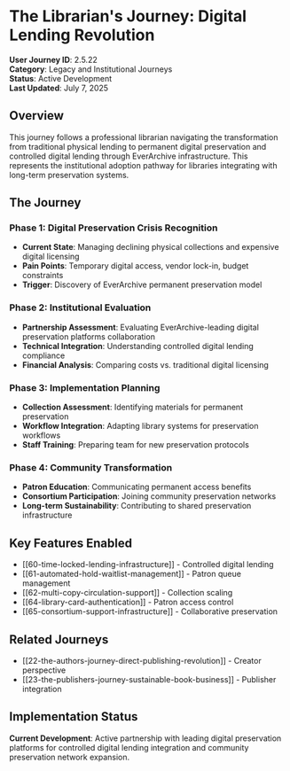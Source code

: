 # The Librarian's Journey: Digital Lending Revolution

**User Journey ID**: 2.5.22  
**Category**: Legacy and Institutional Journeys  
**Status**: Active Development  
**Last Updated**: July 7, 2025

## Overview

This journey follows a professional librarian navigating the transformation from traditional physical lending to permanent digital preservation and controlled digital lending through EverArchive infrastructure. This represents the institutional adoption pathway for libraries integrating with long-term preservation systems.

## The Journey

### Phase 1: Digital Preservation Crisis Recognition
- **Current State**: Managing declining physical collections and expensive digital licensing
- **Pain Points**: Temporary digital access, vendor lock-in, budget constraints
- **Trigger**: Discovery of EverArchive permanent preservation model

### Phase 2: Institutional Evaluation
- **Partnership Assessment**: Evaluating EverArchive-leading digital preservation platforms collaboration
- **Technical Integration**: Understanding controlled digital lending compliance
- **Financial Analysis**: Comparing costs vs. traditional digital licensing

### Phase 3: Implementation Planning
- **Collection Assessment**: Identifying materials for permanent preservation
- **Workflow Integration**: Adapting library systems for preservation workflows
- **Staff Training**: Preparing team for new preservation protocols

### Phase 4: Community Transformation
- **Patron Education**: Communicating permanent access benefits
- **Consortium Participation**: Joining community preservation networks
- **Long-term Sustainability**: Contributing to shared preservation infrastructure

## Key Features Enabled

- [[60-time-locked-lending-infrastructure]] - Controlled digital lending
- [[61-automated-hold-waitlist-management]] - Patron queue management
- [[62-multi-copy-circulation-support]] - Collection scaling
- [[64-library-card-authentication]] - Patron access control
- [[65-consortium-support-infrastructure]] - Collaborative preservation

## Related Journeys

- [[22-the-authors-journey-direct-publishing-revolution]] - Creator perspective
- [[23-the-publishers-journey-sustainable-book-business]] - Publisher integration

## Implementation Status

**Current Development**: Active partnership with leading digital preservation platforms for controlled digital lending integration and community preservation network expansion.